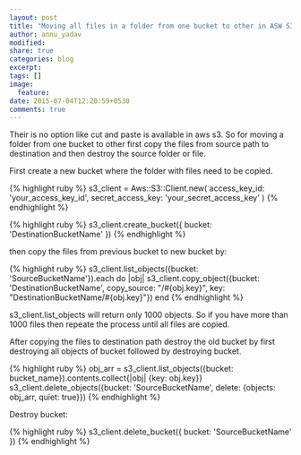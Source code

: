 ```yaml
---
layout: post
title: "Moving all files in a folder from one bucket to other in ASW S3 in ruby"
author: annu_yadav
modified:
share: true
categories: blog
excerpt:
tags: []
image:
  feature:
date: 2015-07-04T12:20:59+0530
comments: true
---
```


Their is no option like cut and paste is available in aws s3. So for moving a folder from one bucket to other first 
copy the files from source path to destination and then destroy the source folder or file.

First create a new bucket where the folder with files need to be copied.

{% highlight ruby %}
s3_client = Aws::S3::Client.new(
  access_key_id: 'your_access_key_id',
  secret_access_key: 'your_secret_access_key'
)
{% endhighlight %}

{% highlight ruby %}
s3_client.create_bucket({
  bucket: 'DestinationBucketName'
})
{% endhighlight %}


then copy the files from previous bucket to new bucket by:

{% highlight ruby %}
s3_client.list_objects({bucket: 'SourceBucketName'}).each do |obj|
   s3_client.copy_object({bucket: 'DestinationBucketName', copy_source: "/#{obj.key}", key: "DestinationBucketName/#{obj.key}"})
end
{% endhighlight %}

s3_client.list_objects will return only 1000 objects. So if you have more than 1000 files then repeate the process until all files are copied.

After copying the files to destination path destroy the old bucket by first destroying all objects of bucket followed by destroying bucket.

{% highlight ruby %}
obj_arr = s3_client.list_objects({bucket: bucket_name}).contents.collect{|obj| {key: obj.key}}
s3_client.delete_objects({bucket: 'SourceBucketName', delete: {objects: obj_arr, quiet: true}})
{% endhighlight %} 
  
Destroy bucket:

{% highlight ruby %}
s3_client.delete_bucket({
  bucket: 'SourceBucketName'
})
{% endhighlight %} 
